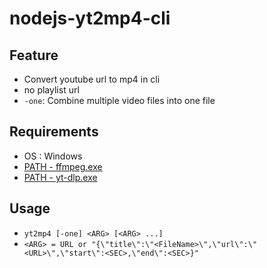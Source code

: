 # nodejs-yt2mp4-cli

## Feature
- Convert youtube url to mp4 in cli
- no playlist url
- ```-one```: Combine multiple video files into one file

## Requirements
- OS : Windows
- [PATH - ffmpeg.exe](https://github.com/BtbN/FFmpeg-Builds)
- [PATH - yt-dlp.exe](https://github.com/yt-dlp/yt-dlp)

## Usage
- ```yt2mp4 [-one] <ARG> [<ARG> ...]```
- ```<ARG> = URL or "{\"title\":\"<FileName>\",\"url\":\"<URL>\",\"start\":<SEC>,\"end\":<SEC>}"```